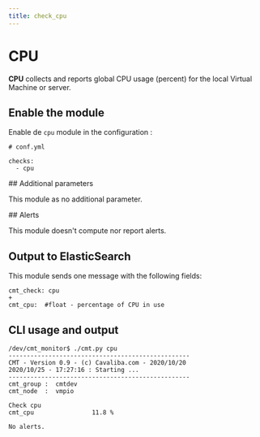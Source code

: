 ```yaml
---
title: check_cpu
---
```


# CPU

**CPU** collects and reports global CPU usage (percent) for the local Virtual Machine or server.

## Enable the module

Enable de `cpu` module in the configuration :

    # conf.yml

	checks:
  	  - cpu

## Additional parameters

This module as no additional parameter.


## Alerts

This module doesn't compute nor report alerts.


## Output to ElasticSearch

This module sends one message with the following fields:

	cmt_check: cpu
	+
	cmt_cpu:  #float - percentage of CPU in use

## CLI usage and output

	/dev/cmt_monitor$ ./cmt.py cpu
	--------------------------------------------------
	CMT - Version 0.9 - (c) Cavaliba.com - 2020/10/20
	2020/10/25 - 17:27:16 : Starting ...
	--------------------------------------------------
	cmt_group :  cmtdev
	cmt_node  :  vmpio

	Check cpu 
	cmt_cpu                11.8 %                        

	No alerts. 


